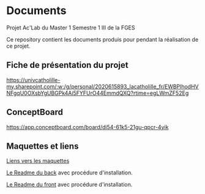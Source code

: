 # Documents

Projet Ac'Lab du Master 1 Semestre 1 III de la FGES

Ce repository contient les documents produis pour pendant la réalisation de ce projet.

## Fiche de présentation du projet

https://univcatholille-my.sharepoint.com/:w:/g/personal/2020615893_lacatholille_fr/EWBPlhodHVNFgqU0OXsbYgUBGPk4Ai5FYFUrO44EmmdQXQ?rtime=egLWmZF52Eg

## ConceptBoard

https://app.conceptboard.com/board/di54-61k5-21gu-qpcr-4yik

## Maquettes et liens

[Liens vers les maquettes](https://xd.adobe.com/view/54702321-ff21-4b5b-bbce-e3e56ab45cb7-0123/?fullscreen)

[Le Readme du back](https://github.com/AcLabM1/DNE-API/blob/main/README.md) avec procédure d'installation.

[Le Readme du front](https://github.com/AcLabM1/DNE-Mobile/blob/master/README.md) avec procédure d'installation.
